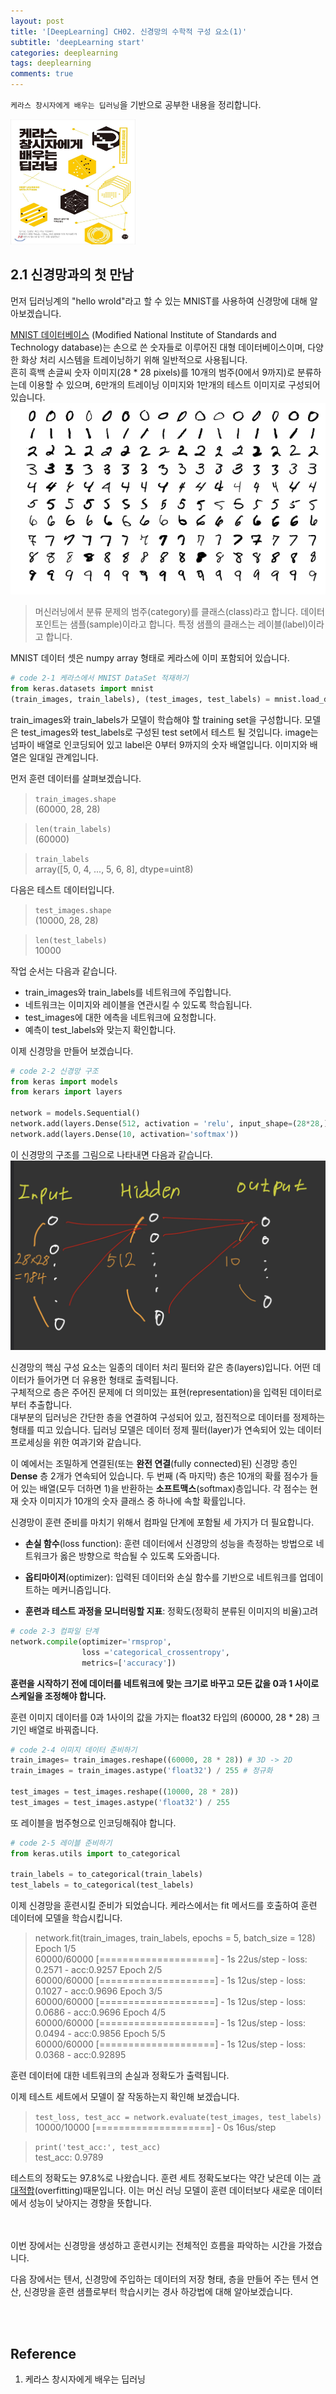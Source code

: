 ```yaml
---
layout: post
title: '[DeepLearning] CH02. 신경망의 수학적 구성 요소(1)'
subtitle: 'deepLearning start'
categories: deeplearning
tags: deeplearning
comments: true
---
```

`케라스 창시자에게 배우는 딥러닝`을 기반으로 공부한 내용을 정리합니다.

<img src="/assets/img/dlcourse/book.jpeg" width="200" height="200">

## 2.1 신경망과의 첫 만남
먼저 딥러닝계의 "hello wrold"라고 할 수 있는 MNIST를 사용하여 신경망에 대해 알아보겠습니다.

[MNIST 데이터베이스](https://ko.wikipedia.org/wiki/MNIST_%EB%8D%B0%EC%9D%B4%ED%84%B0%EB%B2%A0%EC%9D%B4%EC%8A%A4) (Modified National Institute of Standards and Technology database)는 손으로 쓴 숫자들로 이루어진 대형 데이터베이스이며, 다양한 화상 처리 시스템을 트레이닝하기 위해 일반적으로 사용됩니다.  <br>
흔히 흑백 손글씨 숫자 이미지(28 * 28 pixels)를 10개의 범주(0에서 9까지)로 분류하는데 이용할 수 있으며, 6만개의 트레이닝 이미지와 1만개의 테스트 이미지로 구성되어 있습니다.
![mnist](/assets/img/dlcourse/MnistExamples.png)

> 머신러닝에서 분류 문제의 범주(category)를 클래스(class)라고 합니다. 데이터 포인트는 샘플(sample)이라고 합니다. 특정 샘플의 클래스는 레이블(label)이라고 합니다.

MNIST 데이터 셋은 numpy array 형태로 케라스에 이미 포함되어 있습니다.

```python
# code 2-1 케라스에서 MNIST DataSet 적재하기
from keras.datasets import mnist
(train_images, train_labels), (test_images, test_labels) = mnist.load_data()
```

train_images와 train_labels가 모델이 학습해야 할 training set을 구성합니다. 모델은 test_images와 test_labels로 구성된 test set에서 테스트 될 것입니다. image는 넘파이 배열로 인코딩되어 있고 label은 0부터 9까지의 숫자 배열입니다. 이미지와 배열은 일대일 관계입니다.

먼저 훈련 데이터를 살펴보겠습니다.
> `train_images.shape` <br>
(60000, 28, 28)

> `len(train_labels)` <br>
(60000)

> `train_labels` <br>
array([5, 0, 4, ..., 5, 6, 8], dtype=uint8)

다음은 테스트 데이터입니다.

> `test_images.shape` <br>
(10000, 28, 28)

> `len(test_labels)` <br>
10000

작업 순서는 다음과 같습니다.
- train_images와 train_labels를 네트워크에 주입합니다.
- 네트워크는 이미지와 레이블을 연관시킬 수 있도록 학습됩니다.
- test_images에 대한 에측을 네트워크에 요청합니다.
- 예측이 test_labels와 맞는지 확인합니다.

이제 신경망을 만들어 보겠습니다.

```python
# code 2-2 신경망 구조
from keras import models
from kerars import layers

network = models.Sequential()
network.add(layers.Dense(512, activation = 'relu', input_shape=(28*28,)))
network.add(layers.Dense(10, activation='softmax'))
```
이 신경망의 구조를 그림으로 나타내면 다음과 같습니다.
![신경망](/assets/img/dlcourse/IMG_0124.jpg)


신경망의 핵심 구성 요소는 일종의 데이터 처리 필터와 같은 층(layers)입니다. 어떤 데이터가 들어가면 더 유용한 형태로 출력됩니다. <br>
구체적으로 층은 주어진 문제에 더 의미있는 표현(representation)을 입력된 데이터로부터 추출합니다. <br>
대부분의 딥러닝은 간단한 층을 연결하여 구성되어 있고, 점진적으로 데이터를 정제하는 형태를 띠고 있습니다. 딥러닝 모델은 데이터 정제 필터(layer)가 연속되어 있는 데이터 프로세싱을 위한 여과기와 같습니다.

이 예에서는 조밀하게 연결된(또는 **완전 연결**(fully connected)된) 신경망 층인 **Dense** 층 2개가 연속되어 있습니다. 두 번째 (즉 마지막) 층은 10개의 확률 점수가 들어 있는 배열(모두 더하면 1)을 반환하는 **소프트맥스**(softmax)층입니다. 각 점수는 현재 숫자 이미지가 10개의 숫자 클래스 중 하나에 속할 확률입니다.

신경망이 훈련 준비를 마치기 위해서 컴파일 단계에 포함될 세 가지가 더 필요합니다.
- **손실 함수**(loss function): 훈련 데이터에서 신경망의 성능을 측정하는 방법으로 네트워크가 옳은 방향으로 학습될 수 있도록 도와줍니다.

- **옵티마이저**(optimizer): 입력된 데이터와 손실 함수를 기반으로 네트워크를 업데이트하는 메커니즘입니다.

- **훈련과 테스트 과정을 모니터링할 지표**: 정확도(정확히 분류된 이미지의 비율)고려

```python
# code 2-3 컴파일 단계
network.compile(optimizer='rmsprop', 
                loss ='categorical_crossentropy',
                metrics=['accuracy'])
```

**훈련을 시작하기 전에 데이터를 네트워크에 맞는 크기로 바꾸고 모든 값을 0과 1 사이로 스케일을 조정해야 합니다.**

훈련 이미지 데이터를 0과 1사이의 값을 가지는 float32 타입의 (60000, 28 * 28) 크기인 배열로 바꿔줍니다.

```python
# code 2-4 이미지 데이터 준비하기
train_images= train_images.reshape((60000, 28 * 28)) # 3D -> 2D
train_images = train_images.astype('float32') / 255 # 정규화

test_images = test_images.reshape((10000, 28 * 28))
test_images = test_images.astype('float32') / 255
```
또 레이블을 범주형으로 인코딩해줘야 합니다.

```python
# code 2-5 레이블 준비하기
from keras.utils import to_categorical

train_labels = to_categorical(train_labels)
test_labels = to_categorical(test_labels)
```
이제 신경망을 훈련시킬 준비가 되었습니다. 케라스에서는 fit 메서드를 호출하여 훈련 데이터에 모델을 학습시킵니다.

> network.fit(train_images, train_labels, epochs = 5, batch_size = 128) <br>
Epoch 1/5 <br>
60000/60000 [====================] - 1s 22us/step - loss: 0.2571 - acc:0.9257
Epoch 2/5 <br>
60000/60000 [====================] - 1s 12us/step - loss: 0.1027 - acc:0.9696
Epoch 3/5 <br>
60000/60000 [====================] - 1s 12us/step - loss: 0.0686 - acc:0.9696
Epoch 4/5 <br>
60000/60000 [====================] - 1s 12us/step - loss: 0.0494 - acc:0.9856
Epoch 5/5 <br>
60000/60000 [====================] - 1s 12us/step - loss: 0.0368 - acc:0.92895

훈련 데이터에 대한 네트워크의 손실과 정확도가 출력됩니다.

이제 테스트 세트에서 모델이 잘 작동하는지 확인해 보겠습니다.

> `test_loss, test_acc = network.evaluate(test_images, test_labels) `<br>
10000/10000 [====================] - 0s 16us/step

> `print('test_acc:', test_acc)` <br>
test_acc: 0.9789

테스트의 정확도는 97.8%로 나왔습니다. 훈련 세트 정확도보다는 약간 낮은데 이는 [과대적합](https://ko.wikipedia.org/wiki/%EA%B3%BC%EC%A0%81%ED%95%A9)(overfitting)때문입니다. 이는 머신 러닝 모델이 훈련 데이터보다 새로운 데이터에서 성능이 낮아지는 경향을 뜻합니다.



<br><br>
이번 장에서는 신경망을 생성하고 훈련시키는 전체적인 흐름을 파악하는 시간을 가졌습니다.

다음 장에서는 텐서, 신경망에 주입하는 데이터의 저장 형태, 층을 만들어 주는 텐서 연산, 신경망을 훈련 샘플로부터 학습시키는 경사 하강법에 대해 알아보겠습니다.

<br><br>

## Reference
1. 케라스 창시자에게 배우는 딥러닝
